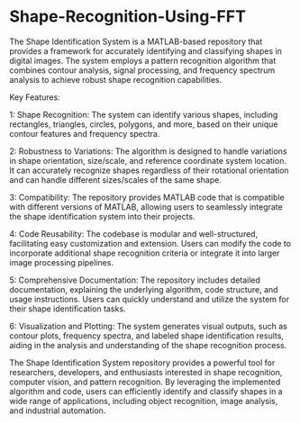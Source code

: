 # Shape-Recognition-Using-FFT
The Shape Identification System is a MATLAB-based repository that provides a framework for accurately identifying and classifying shapes in digital images. The system employs a pattern recognition algorithm that combines contour analysis, signal processing, and frequency spectrum analysis to achieve robust shape recognition capabilities.

Key Features:

1: Shape Recognition: The system can identify various shapes, including rectangles, triangles, circles, polygons, and more, based on their unique contour features and frequency spectra.

2: Robustness to Variations: The algorithm is designed to handle variations in shape orientation, size/scale, and reference coordinate system location. It can accurately recognize shapes regardless of their rotational orientation and can handle different sizes/scales of the same shape.

3: Compatibility: The repository provides MATLAB code that is compatible with different versions of MATLAB, allowing users to seamlessly integrate the shape identification system into their projects.

4: Code Reusability: The codebase is modular and well-structured, facilitating easy customization and extension. Users can modify the code to incorporate additional shape recognition criteria or integrate it into larger image processing pipelines.

5: Comprehensive Documentation: The repository includes detailed documentation, explaining the underlying algorithm, code structure, and usage instructions. Users can quickly understand and utilize the system for their shape identification tasks.

6: Visualization and Plotting: The system generates visual outputs, such as contour plots, frequency spectra, and labeled shape identification results, aiding in the analysis and understanding of the shape recognition process.

The Shape Identification System repository provides a powerful tool for researchers, developers, and enthusiasts interested in shape recognition, computer vision, and pattern recognition. By leveraging the implemented algorithm and code, users can efficiently identify and classify shapes in a wide range of applications, including object recognition, image analysis, and industrial automation.
